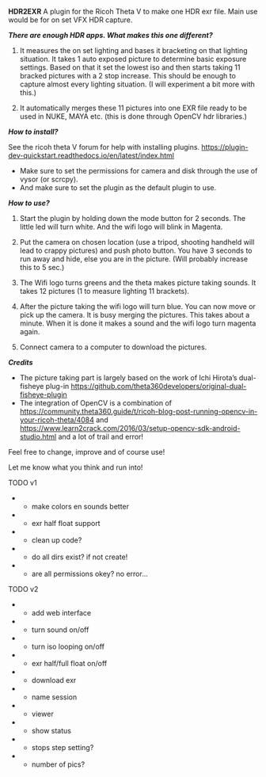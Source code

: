  

**HDR2EXR**
A plugin for the Ricoh Theta V to make one HDR exr file. 
Main use would be for on set VFX HDR capture.

***There are enough HDR apps. What makes this one different?***

1) It measures the on set lighting and bases it bracketing on that lighting situation. It takes 1 auto exposed picture to determine basic exposure settings. Based on that it set the lowest iso and then starts taking 11 bracked pictures with a 2 stop increase. This should be enough to capture almost every lighting situation. (I will experiment a bit more with this.) 

2) It automatically merges these 11 pictures into one EXR file ready to be used in NUKE, MAYA etc. (this is done through OpenCV hdr libraries.)

***How to install?***

See the ricoh theta V forum for help with installing plugins. 
https://plugin-dev-quickstart.readthedocs.io/en/latest/index.html
- Make sure to set the permissions for camera and disk through the use of vysor (or scrcpy).
- And make sure to set the plugin as the default plugin to use.

***How to use?***

1) Start the plugin by holding down the mode button for 2 seconds. The little led will turn white. And the wifi logo will blink in Magenta.

2) Put the camera on chosen location (use a tripod, shooting handheld will lead to crappy pictures) and push photo button. You have 3 seconds to run away and hide, else you are in the picture. (Will probably increase this to 5 sec.) 

3) The Wifi logo turns greens and the theta makes picture taking sounds. It takes 12 pictures (1 to measure lighting 11 brackets).

4) After the picture taking the wifi logo will turn blue. You can now move or pick up the camera. It is busy merging the pictures. This takes about a minute. When it is done it makes a sound and the wifi logo turn magenta again.

5) Connect camera to a computer to download the pictures.

 

***Credits***

- The picture taking part is largely based on the work of Ichi Hirota’s dual-fisheye plug-in <https://github.com/theta360developers/original-dual-fisheye-plugin>
- The integration of OpenCV is a combination of <https://community.theta360.guide/t/ricoh-blog-post-running-opencv-in-your-ricoh-theta/4084> and <https://www.learn2crack.com/2016/03/setup-opencv-sdk-android-studio.html> and a lot of trail and error!

Feel free to change, improve and of course use!

Let me know what you think and run into!



TODO v1

- - make colors en sounds better
- - exr half float support
- - clean up code?
- - do all dirs exist? if not create!
- - are all permissions okey? no error...



TODO v2

- - add web interface
- - turn sound on/off
- - turn iso looping on/off
- - exr half/full float on/off
- - download exr
- - name session
- - viewer
- - show status
- - stops step setting?
- - number of pics?

  

 

 

 

 
